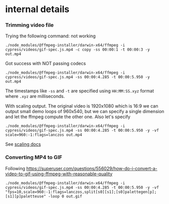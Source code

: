 # internal details

### Trimming video file

Trying the following command: not working

```
./node_modules/@ffmpeg-installer/darwin-x64/ffmpeg -i cypress/videos/gif-spec.js.mp4 -c copy -ss 00:00:1 -t 00:00:3 -y out.mp4
```

Got success with NOT passing codecs

```
./node_modules/@ffmpeg-installer/darwin-x64/ffmpeg -i cypress/videos/gif-spec.js.mp4 -ss 00:00:4.285 -t 00:00:5.950 -y out.mp4
```

The timestamps like `-ss` and `-t` are specified using `HH:MM:SS.xyz` format where `.xyz` are milliseconds.

With scaling output. The original video is 1920x1080 which is 16:9 we can output small demo loops of 960x540, but we can specify a single dimension and let the ffmpeg compute the other one. Also let's specify

```
./node_modules/@ffmpeg-installer/darwin-x64/ffmpeg -i cypress/videos/gif-spec.js.mp4 -ss 00:00:4.285 -t 00:00:5.950 -y -vf scale=960:-1:flags=lanczos out.mp4
```

See [scaling docs](https://ffmpeg.org/ffmpeg-scaler.html)

### Converting MP4 to GIF

Following https://superuser.com/questions/556029/how-do-i-convert-a-video-to-gif-using-ffmpeg-with-reasonable-quality

```
./node_modules/@ffmpeg-installer/darwin-x64/ffmpeg -i cypress/videos/gif-spec.js.mp4 -ss 00:00:4.285 -t 00:00:5.950 -y -vf "fps=10,scale=960:-1:flags=lanczos,split[s0][s1];[s0]palettegen[p];[s1][p]paletteuse" -loop 0 out.gif
```
